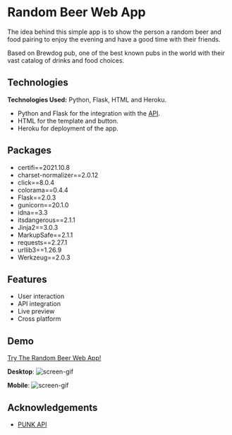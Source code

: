 
# Random Beer Web App

The idea behind this simple app is to show the person a random beer and food pairing to enjoy the evening and have a good time with their friends. 

Based on Brewdog pub, one of the best known pubs in the world with their vast catalog of drinks and food choices.
## Technologies

**Technologies Used:** Python, Flask, HTML and Heroku.

* Python and Flask for the integration with the [API](https://punkapi.com/).
* HTML for the template and button.
* Heroku for deployment of the app.

## Packages

* certifi==2021.10.8
* charset-normalizer==2.0.12
* click==8.0.4
* colorama==0.4.4
* Flask==2.0.3
* gunicorn==20.1.0
* idna==3.3
* itsdangerous==2.1.1
* Jinja2==3.0.3
* MarkupSafe==2.1.1
* requests==2.27.1
* urllib3==1.26.9
* Werkzeug==2.0.3


## Features

- User interaction
- API integration
- Live preview
- Cross platform


## Demo
[Try The Random Beer Web App!](https://randombeerwebapp.herokuapp.com/)

**Desktop**:
![screen-gif](https://github.com/igorwsilveira/random_beer_web_app/appdemo1.gif) 

**Mobile**:
![screen-gif](https://github.com/igorwsilveira/random_beer_web_app/appdemo2.gif) 


## Acknowledgements

 - [PUNK API](https://punkapi.com/)

